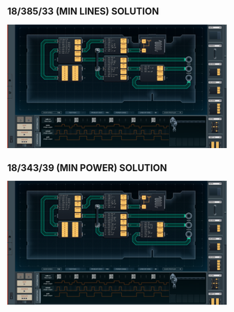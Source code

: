 18/385/33 (MIN LINES) SOLUTION
------------------------------

![screenshot0](https://github.com/shiawasenahikari/Shenzhen-IO-Solutions/blob/master/032-cold-storage-robot/screenshot0.png)

18/343/39 (MIN POWER) SOLUTION
------------------------------

![screenshot1](https://github.com/shiawasenahikari/Shenzhen-IO-Solutions/blob/master/032-cold-storage-robot/screenshot1.png)

